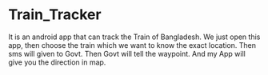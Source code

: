 # Train_Tracker

It is an android app that can track the Train of Bangladesh.
We just open this app, then choose the train which we want to know the exact location.
Then sms will given to Govt. Then Govt will tell the waypoint. 
And my App will give you the direction in map.
